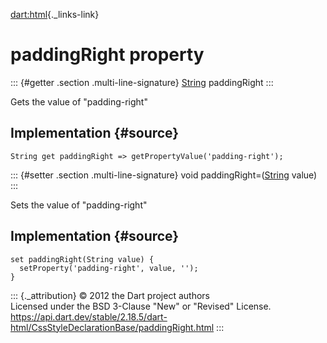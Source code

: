 [dart:html](../../dart-html/dart-html-library){._links-link}

paddingRight property
=====================

::: {#getter .section .multi-line-signature}
[String](../../dart-core/string-class) paddingRight
:::

Gets the value of \"padding-right\"

Implementation {#source}
--------------

``` {.language-dart data-language="dart"}
String get paddingRight => getPropertyValue('padding-right');
```

::: {#setter .section .multi-line-signature}
void paddingRight=([String](../../dart-core/string-class) value)
:::

Sets the value of \"padding-right\"

Implementation {#source}
--------------

``` {.language-dart data-language="dart"}
set paddingRight(String value) {
  setProperty('padding-right', value, '');
}
```

::: {._attribution}
© 2012 the Dart project authors\
Licensed under the BSD 3-Clause \"New\" or \"Revised\" License.\
<https://api.dart.dev/stable/2.18.5/dart-html/CssStyleDeclarationBase/paddingRight.html>
:::
